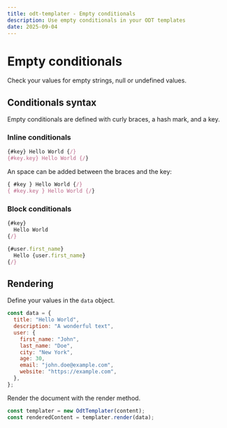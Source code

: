 ```yaml
---
title: odt-templater - Empty conditionals
description: Use empty conditionals in your ODT templates
date: 2025-09-04
---
```


# Empty conditionals

Check your values for empty strings, null or undefined values.

## Conditionals syntax

Empty conditionals are defined with curly braces, a hash mark, and a key.

### Inline conditionals

```js
{#key} Hello World {/}
{#key.key} Hello World {/}
```

An space can be added between the braces and the key:

```js
{ #key } Hello World {/}
{ #key.key } Hello World {/}
```

### Block conditionals

```js
{#key}
  Hello World
{/}
```

```js
{#user.first_name}
  Hello {user.first_name}
{/}
```

## Rendering

Define your values in the `data` object.

```js
const data = {
  title: "Hello World",
  description: "A wonderful text",
  user: {
    first_name: "John",
    last_name: "Doe",
    city: "New York",
    age: 30,
    email: "john.doe@example.com",
    website: "https://example.com",
  },
};
```

Render the document with the render method.

```js
const templater = new OdtTemplater(content);
const renderedContent = templater.render(data);
```
